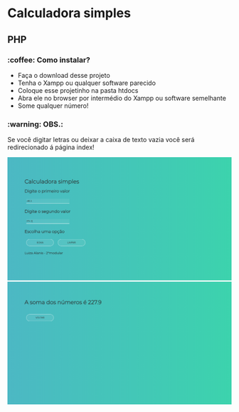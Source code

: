 <h1> Calculadora simples </h1>
<h2> PHP </h2>
<h3> :coffee: Como instalar? </h3>
  <ul>
    <li> Faça o download desse projeto </li>
    <li> Tenha o Xampp ou qualquer software parecido </li>
    <li> Coloque esse projetinho na pasta htdocs </li>
    <li> Abra ele no browser por intermédio do Xampp ou software semelhante </li>
    <li> Some qualquer número! </li>
  </ul>
  
<h3> :warning: OBS.: </h3>
<p> Se você digitar letras ou deixar a caixa de texto vazia você será redirecionado á página index! </p>

<img src="https://github.com/LuizaAlanis/calculadoraSimples/blob/main/imagem.PNG">
<img src="https://github.com/LuizaAlanis/calculadoraSimples/blob/main/imagem1.PNG">
